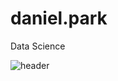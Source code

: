 # daniel.park
Data Science

![header](https://capsule-render.vercel.app/api?type=transparent=auto&height=300&section=header&text=capsule%20render&fontSize=90)

